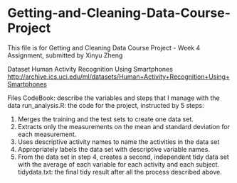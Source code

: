 # Getting-and-Cleaning-Data-Course-Project
This file is for Getting and Cleaning Data Course Project - Week 4 Assignment, submitted by Xinyu Zheng

Dataset
Human Activity Recognition Using Smartphones
http://archive.ics.uci.edu/ml/datasets/Human+Activity+Recognition+Using+Smartphones

Files
CodeBook: describe the variables and steps that I manage with the data
run_analysis.R: the code for the project, instructed by 5 steps:
  1. Merges the training and the test sets to create one data set.
  2. Extracts only the measurements on the mean and standard deviation for each measurement.
  3. Uses descriptive activity names to name the activities in the data set
  4. Appropriately labels the data set with descriptive variable names.
  5. From the data set in step 4, creates a second, independent tidy data set with the average of each variable for each activity and each subject.
tidydata.txt: the final tidy result after all the process described above.
